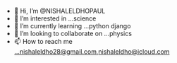- 👋 Hi, I’m @NISHALELDHOPAUL
- 👀 I’m interested in ...science
- 🌱 I’m currently learning ...python django
- 💞️ I’m looking to collaborate on ...physics
- 📫 How to reach me ...nishaleldho28@gmail.com,nishaleldho@icloud.com

<!---
NISHALELDHOPAUL/NISHALELDHOPAUL is a ✨ special ✨ repository because its `README.md` (this file) appears on your GitHub profile.
You can click the Preview link to take a look at your changes.
--->

